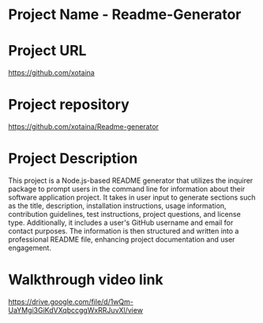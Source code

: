 # Project Name - Readme-Generator




# Project URL
https://github.com/xotaina


# Project repository
https://github.com/xotaina/Readme-generator


# Project Description
This project is a Node.js-based README generator that utilizes the inquirer package to prompt users in the command line for information about their software application project. It takes in user input to generate sections such as the title, description, installation instructions, usage information, contribution guidelines, test instructions, project questions, and license type. Additionally, it includes a user's GitHub username and email for contact purposes. The information is then structured and written into a professional README file, enhancing project documentation and user engagement.


# Walkthrough video link
https://drive.google.com/file/d/1wQm-UaYMgi3GiKdVXqbccggWxRRJuvXl/view
